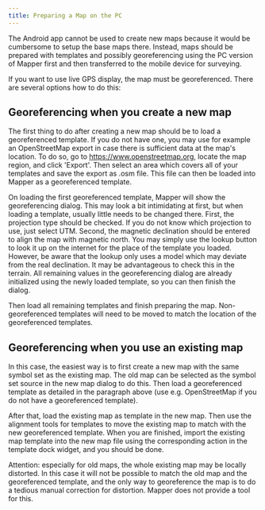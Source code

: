 ```yaml
---
title: Preparing a Map on the PC
---
```


The Android app cannot be used to create new maps because it would be cumbersome to setup the base maps there. Instead, maps should be prepared with templates and possibly georeferencing using the PC version of Mapper first and then transferred to the mobile device for surveying.

If you want to use live GPS display, the map must be georeferenced. There are several options how to do this:


## Georeferencing when you create a new map

The first thing to do after creating a new map should be to load a georeferenced template. If you do not have one, you may use for example an OpenStreetMap export in case there is sufficient data at the map's location. To do so, go to https://www.openstreetmap.org, locate the map region, and click 'Export'. Then select an area which covers all of your templates and save the export as .osm file. This file can then be loaded into Mapper as a georeferenced template.

On loading the first georeferenced template, Mapper will show the georeferencing dialog. This may look a bit intimidating at first, but when loading a template, usually little needs to be changed there. First, the projection type should be checked. If you do not know which projection to use, just select UTM. Second, the magnetic declination should be entered to align the map with magnetic north. You may simply use the lookup button to look it up on the internet for the place of the template you loaded. However, be aware that the lookup only uses a model which may deviate from the real declination. It may be advantageous to check this in the terrain. All remaining values in the georeferencing dialog are already initialized using the newly loaded template, so you can then finish the dialog.

Then load all remaining templates and finish preparing the map. Non-georeferenced templates will need to be moved to match the location of the georeferenced templates.


## Georeferencing when you use an existing map

In this case, the easiest way is to first create a new map with the same symbol set as the existing map. The old map can be selected as the symbol set source in the new map dialog to do this. Then load a georeferenced template as detailed in the paragraph above (use e.g. OpenStreetMap if you do not have a georeferenced template).

After that, load the existing map as template in the new map. Then use the alignment tools for templates to move the existing map to match with the new georeferenced template. When you are finished, import the existing map template into the new map file using the corresponding action in the template dock widget, and you should be done.

Attention: especially for old maps, the whole existing map may be locally distorted. In this case it will not be possible to match the old map and the georeferenced template, and the only way to georeference the map is to do a tedious manual correction for distortion. Mapper does not provide a tool for this.
